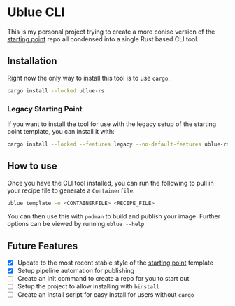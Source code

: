# Ublue CLI

This is my personal project trying to create a more conise version of the [starting point](https://github.com/ublue-os/startingpoint/tree/template) repo all condensed into a single Rust based CLI tool.

## Installation

Right now the only way to install this tool is to use `cargo`.

```bash
cargo install --locked ublue-rs
```

### Legacy Starting Point

If you want to install the tool for use with the legacy setup of the starting point template, you can install it with:

```bash
cargo install --locked --features legacy --no-default-features ublue-rs
```

## How to use

Once you have the CLI tool installed, you can run the following to pull in your recipe file to generate a `Containerfile`.

```bash
ublue template -o <CONTAINERFILE> <RECIPE_FILE>
```

You can then use this with `podman` to build and publish your image. Further options can be viewed by running `ublue --help`

## Future Features

- [x] Update to the most recent stable style of the [starting point](https://github.com/ublue-os/startingpoint/tree/template) template
- [x] Setup pipeline automation for publishing
- [ ] Create an init command to create a repo for you to start out
- [ ] Setup the project to allow installing with `binstall`
- [ ] Create an install script for easy install for users without `cargo`
